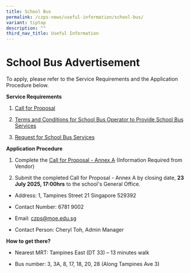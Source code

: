 ```yaml
---
title: School Bus
permalink: /czps-news/useful-information/school-bus/
variant: tiptap
description: ""
third_nav_title: Useful Information
---
```

<h1><strong>School Bus Advertisement</strong></h1>
<p>To apply, please refer to the Service Requirements and the Application
Procedure below.</p>
<p><strong>Service Requirements</strong>
</p>
<ol data-tight="true" class="tight">
<li>
<p><a href="/files/1__Call_for_Proposals__For_Single_Bus_Service___Chongzheng_Pri.pdf" rel="noopener noreferrer nofollow" target="_blank">Call for Proposal</a>
</p>
</li>
<li>
<p><a href="/files/3__TC_for_School_Bus_Operator_to_Provide_School_Bus_Services__For_Single_Bus_Service___Chongzheng_Primary_School.pdf" rel="noopener noreferrer nofollow" target="_blank">Terms and Conditions for School Bus Operator to Provide School Bus Services</a>
</p>
</li>
<li>
<p><a href="/files/4__Request_for_School_Bus_Service_and_TC_Governing_the_Requests_for_Services___For_Single_Bus_Service__Chongzheng_Primary_School.pdf" rel="noopener noreferrer nofollow" target="_blank">Request for School Bus Services</a>
</p>
</li>
</ol>
<p><strong>Application Procedure</strong>
</p>
<ol data-tight="true" class="tight">
<li>
<p>Complete the <a href="/files/2__Information_from_Vendor__For_Single_Bus_Service___Chongzheng_Primary_School.pdf" rel="noopener noreferrer nofollow" target="_blank">Call for Proposal - Annex A</a> (Information
Required from Vendor)</p>
</li>
<li>
<p>Submit the completed Call for Proposal - Annex A by closing date, <strong>23 July 2025, 17:00hrs</strong> to
the school's General Office.</p>
</li>
</ol>
<ul data-tight="true" class="tight">
<li>
<p>Address: 1, Tampines Street 21 Singapore 529392</p>
</li>
<li>
<p>Contact Number: 6781 9002</p>
</li>
<li>
<p>Email: <a href="mailto:czps@moe.edu.sg" rel="noopener noreferrer nofollow" target="_blank">czps@moe.edu.sg </a>
</p>
</li>
<li>
<p>Contact Person: Cheryl Toh, Admin Manager</p>
</li>
</ul>
<p><strong>How to get there?</strong>
</p>
<ul data-tight="true" class="tight">
<li>
<p>Nearest MRT: Tampines East (DT 33) – 13 minutes walk</p>
</li>
<li>
<p>Bus number: 3, 3A, 8, 17, 18, 20, 28 (Along Tampines Ave 3)</p>
</li>
</ul>
<p></p>
<p></p>
<p></p>